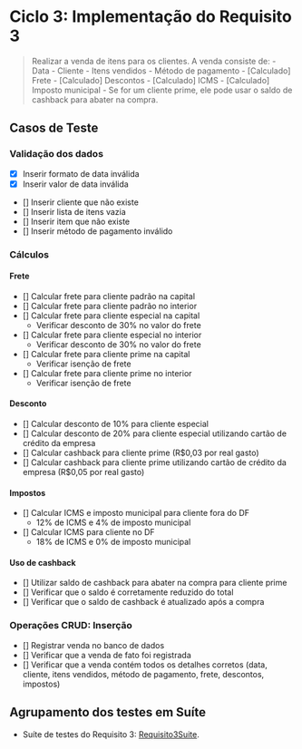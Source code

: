 # Ciclo 3: Implementação do Requisito 3  


> Realizar a venda de itens para os clientes. A venda consiste de:
>     - Data
>     - Cliente
>     - Itens vendidos
>     - Método de pagamento
>     - [Calculado] Frete
>     - [Calculado] Descontos
>     - [Calculado] ICMS
>     - [Calculado] Imposto municipal
>     - Se for um cliente prime, ele pode usar o saldo de cashback para abater na compra.

## Casos de Teste  

### Validação dos dados 

- [x] Inserir formato de data inválida
- [x] Inserir valor de data inválida
- [] Inserir cliente que não existe
- [] Inserir lista de itens vazia
- [] Inserir item que não existe
- [] Inserir método de pagamento inválido

### Cálculos 

#### Frete 

- [] Calcular frete para cliente padrão na capital
- [] Calcular frete para cliente padrão no interior
- [] Calcular frete para cliente especial na capital
  - Verificar desconto de 30% no valor do frete
- [] Calcular frete para cliente especial no interior
  - Verificar desconto de 30% no valor do frete
- [] Calcular frete para cliente prime na capital
  - Verificar isenção de frete
- [] Calcular frete para cliente prime no interior
  - Verificar isenção de frete

#### Desconto

- [] Calcular desconto de 10% para cliente especial
- [] Calcular desconto de 20% para cliente especial utilizando cartão de crédito da empresa
- [] Calcular cashback para cliente prime (R$0,03 por real gasto)
- [] Calcular cashback para cliente prime utilizando cartão de crédito da empresa (R$0,05 por real gasto)
 
#### Impostos 

- [] Calcular ICMS e imposto municipal para cliente fora do DF
  - 12% de ICMS e 4% de imposto municipal
- [] Calcular ICMS para cliente no DF
  - 18% de ICMS e 0% de imposto municipal

#### Uso de cashback

- [] Utilizar saldo de cashback para abater na compra para cliente prime
- [] Verificar que o saldo é corretamente reduzido do total
- [] Verificar que o saldo de cashback é atualizado após a compra

### Operações CRUD: Inserção

- [] Registrar venda no banco de dados
- [] Verificar que a venda de fato foi registrada
- [] Verificar que a venda contém todos os detalhes corretos (data, cliente, itens vendidos, método de pagamento, frete, descontos, impostos)

## Agrupamento dos testes em Suíte 

* Suíte de testes do Requisito 3: [Requisito3Suite](../trab1/src/test/java/br/unb/Requisito3Suite.java).
